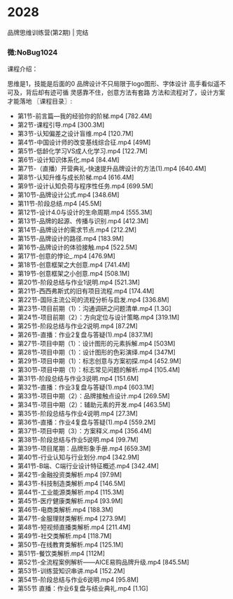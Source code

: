 # 2028
品牌思维训练营(第2期) | 完结
### 微:NoBug1024 


课程介绍：

思维是1，技能是后面的0
品牌设计不只局限于logo图形、字体设计
高手看似遥不可及，背后却有迹可循
灵感靠不住，创意方法有套路
方法和流程对了，设计方案才能落地
〖课程目录〗:

- 第1节-前言篇—我的经验你的阶梯.mp4 [782.4M]
- 第2节-课程引导.mp4 [300.3M]
- 第3节-认知偏差之设计盲维.mp4 [120.7M]
- 第4节-中国设计师的改变基线综合征.mp4 [49M]
- 第5节-低龄化学习VS成人化学习.mp4 [122.7M]
- 第6节-设计知识体系化.mp4 [84.4M]
- 第7节-（直播）开营典礼-快速提升品牌设计的方法(1).mp4 [640.4M]
- 第8节-认知升维与成长阶梯.mp4 [616.4M]
- 第9节-设计认知负荷与程序性任务.mp4 [699.5M]
- 第10节-品牌设计公式.mp4 [348.6M]
- 第11节-阶段总结.mp4 [45.5M]
- 第12节-设计4.0与设计的生命周期.mp4 [555.3M]
- 第13节-品牌的起源、传播与识别.mp4 [412.3M]
- 第14节-品牌设计的需求节点.mp4 [212.2M]
- 第15节-品牌设计的路径.mp4 [183.9M]
- 第16节-品牌设计的体验接触.mp4 [522.5M]
- 第17节-创意的悖论_.mp4 [476.9M]
- 第18节-创意框架之大创意.mp4 [741.4M]
- 第19节-创意框架之小创意.mp4 [508.1M]
- 第20节-阶段总结与作业1说明.mp4 [521.3M]
- 第21节-西西弗斯式的旧有项目流程.mp4 [174.4M]
- 第22节-国际主流公司的流程分析与启发.mp4 [336.8M]
- 第23节-项目前期（1）：沟通调研之问题清单.mp4 [1.3G]
- 第24节-项目前期（2）：方向定位与设计策略.mp4 [319.1M]
- 第25节-阶段总结与作业2说明.mp4 [87.2M]
- 第26节-直播：作业2复盘与答疑(1).mp4 [837.1M]
- 第27节-项目中期（1）：设计图形的元素拆解.mp4 [503M]
- 第28节-项目中期（1）：设计图形的色彩演绎.mp4 [347M]
- 第29节-项目中期（1）：标志创意与方案初探.mp4 [452.9M]
- 第30节-项目中期（1）：标志常见问题的解析.mp4 [105.4M]
- 第31节-阶段总结与作业3说明.mp4 [151.6M]
- 第32节-直播：作业3复盘与答疑(1).mp4 [603.1M]
- 第33节-项目中期（2）：品牌接触点设计.mp4 [269.5M]
- 第34节-项目中期（2）：辅助元素的开发.mp4 [463.5M]
- 第35节-阶段总结与作业4说明.mp4 [27.3M]
- 第36节-直播：作业4复盘与答疑(1).mp4 [559.2M]
- 第37节-项目中期（3）：方案释义.mp4 [356.4M]
- 第38节-阶段总结与作业5说明.mp4 [99.7M]
- 第39节-项目尾期：品牌形象手册.mp4 [659.3M]
- 第40节-行业认知与行业划分.mp4 [342.9M]
- 第41节-B端、C端行业设计特征概述.mp4 [342.4M]
- 第42节-金融投资类解析.mp4 [97.9M]
- 第43节-科技制造类解析.mp4 [146.5M]
- 第44节-工业能源类解析.mp4 [115.3M]
- 第45节-医疗健康类解析.mp4 [93.9M]
- 第46节-电商类解析.mp4 [188.3M]
- 第47节-金服理财类解析.mp4 [273.9M]
- 第48节-短视频直播类解析.mp4 [211.4M]
- 第49节-社交类解析.mp4 [118.7M]
- 第50节-在线教育类解析.mp4 [125.1M]
- 第51节-餐饮类解析.mp4 [112M]
- 第52节-全流程案例解析——AICE易购品牌升级.mp4 [845.5M]
- 第53节-训练营知识串讲.mp4 [152.2M]
- 第54节-阶段总结与作业6说明.mp4 [95.8M]
- 第55节 直播：作业6复盘与结业典礼.mp4 [1.1G]
